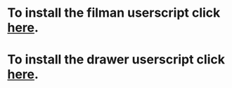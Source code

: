# To install the filman userscript click [here](https://github.com/grachel/tampermonkey/raw/master/filman.user.js).
# To install the drawer userscript click [here](https://github.com/grachel/tampermonkey/raw/master/drawer.user.js).

